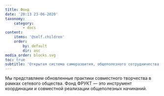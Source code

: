 ```yaml
---
title: Фонд
date: '20:13 23-06-2020'
taxonomy:
    category:
        - docs
content:
    items: '@self.children'
    order:
        by: default
        dir: asc
media_order: blocks.svg
toc: true
subtitle: 'Открытая система саморазвития, общеполезного сотрудничества и всевозможного совместного творчества'
---
```


Мы представляем обновленные практики совместного творчества в рамках сетевого общества. Фонд ФРУКТ — это инструмент координации и совместной реализации общеполезных начинаний. 